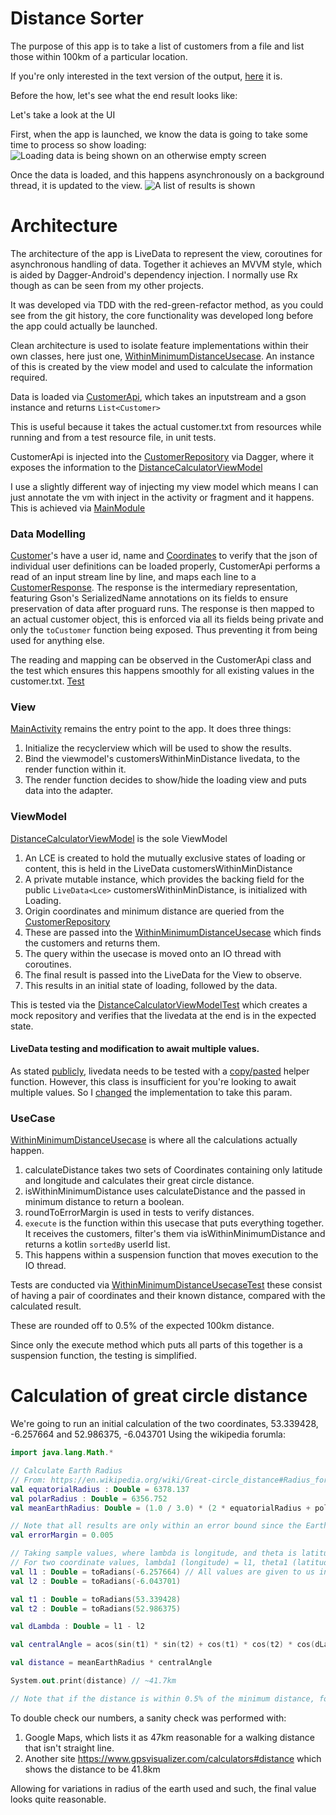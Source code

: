 # Distance Sorter
The purpose of this app is to take a list of customers from a file and list those within 100km of a particular location.

If you're only interested in the text version of the output, [here](outputs/output.txt) it is.

Before the how, let's see what the end result looks like:

Let's take a look at the UI

First, when the app is launched, we know the data is going to take some time to process so show loading:
![Loading data is being shown on an otherwise empty screen](outputs/load.png)

Once the data is loaded, and this happens asynchronously on a background thread, it is updated to the view.
![A list of results is shown](outputs/data_loaded.jpg)

# Architecture
The architecture of the app is LiveData to represent the view, coroutines for asynchronous handling of data. Together it achieves an MVVM style, which is aided by Dagger-Android's dependency injection. I normally use Rx though as can be seen from my other projects.

It was developed via TDD with the red-green-refactor method, as you could see from the git history, the core functionality was developed long before the app could actually be launched.

Clean architecture is used to isolate feature implementations within their own classes, here just one, [WithinMinimumDistanceUsecase](app/src/main/java/com/aniketkadam/distancesorter/distancecalculator/WithinMinimumDistanceUsecase.kt). An instance of this is created by the view model and used to  calculate the information required.

Data is loaded via [CustomerApi](app/src/main/java/com/aniketkadam/distancesorter/distancecalculator/data/CustomerApi.kt), which takes an inputstream and a gson instance and returns `List<Customer>`

This is useful because it takes the actual customer.txt from resources while running and from a test resource file, in unit tests. 

CustomerApi is injected into the [CustomerRepository](app/src/main/java/com/aniketkadam/distancesorter/distancecalculator/data/CustomerRepository.kt) via Dagger, where it exposes the information to the [DistanceCalculatorViewModel](app/src/main/java/com/aniketkadam/distancesorter/distancecalculator/DistanceCalculatorViewModel.kt)

I use a slightly different way of injecting my view model which means I can just annotate the vm with inject in the activity or fragment and it happens. This is achieved via [MainModule](app/src/main/java/com/aniketkadam/distancesorter/distancecalculator/distancesorter/di/MainModule.kt)

### Data Modelling
[Customer](app/src/main/java/com/aniketkadam/distancesorter/distancecalculator/data/Customer.kt)'s have a user id, name and [Coordinates](app/src/main/java/com/aniketkadam/distancesorter/distancecalculator/data/Coordinates.kt) to verify that the json of individual user definitions can be loaded properly,
CustomerApi performs a read of an input stream line by line, and maps each line to a [CustomerResponse](app/src/main/java/com/aniketkadam/distancesorter/distancecalculator/data/CustomerResponse.kt). The response is the intermediary representation, featuring Gson's SerializedName annotations on its fields to ensure preservation of data after proguard runs.
The response is then mapped to an actual customer object, this is enforced via all its fields being private and only the `toCustomer` function being exposed. Thus preventing it from being used for anything else.

The reading and mapping can be observed in the CustomerApi class and the test which ensures this happens smoothly for all existing values in the customer.txt.
[Test](app/src/test/java/com/aniketkadam/distancesorter/distancecalculator/data/CustomerApiTest.kt)

### View
[MainActivity](app/src/main/java/com/aniketkadam/distancesorter/distancecalculator/MainActivity.kt) remains the entry point to the app. It does three things:
1. Initialize the recyclerview which will be used to show the results.
2. Bind the viewmodel's customersWithinMinDistance livedata, to the render function within it.
3. The render function decides to show/hide the loading view and puts data into the adapter.

### ViewModel
[DistanceCalculatorViewModel](app/src/main/java/com/aniketkadam/distancesorter/distancecalculator/DistanceCalculatorViewModel.kt) is the sole ViewModel
1. An LCE is created to hold the mutually exclusive states of loading or content, this is held in the LiveData customersWithinMinDistance
2. A private mutable instance, which provides the backing field for the public `LiveData<Lce>`  customersWithinMinDistance, is initialized with Loading.
3. Origin coordinates and minimum distance are queried from the [CustomerRepository](app/src/main/java/com/aniketkadam/distancesorter/distancecalculator/data/CustomerRepository.kt)
4. These are passed into the [WithinMinimumDistanceUsecase](app/src/main/java/com/aniketkadam/distancesorter/distancecalculator/WithinMinimumDistanceUsecase.kt) which finds the customers and returns them.
5. The query within the usecase is moved onto an IO thread with coroutines.
6. The final result is passed into the LiveData for the View to observe.
7. This results in an initial state of loading, followed by the data.

This is tested via the [DistanceCalculatorViewModelTest](app/src/test/java/com/aniketkadam/distancesorter/distancecalculator/DistanceCalculatorViewModelTest.kt) which creates a mock repository and verifies that the livedata at the end is in the expected state.

#### LiveData testing and modification to await multiple values.
As stated [publicly](https://twitter.com/ppvi/status/1169498619105427456), livedata needs to be tested with a [copy/pasted](https://github.com/android/architecture-components-samples/blob/master/LiveDataSample/app/src/test/java/com/android/example/livedatabuilder/util/LiveDataTestUtil.kt) helper function.
However, this class is insufficient for you're looking to await multiple values. So I [changed](https://github.com/AniketSK/DistanceSorter/commit/586a00b9713705a48c2d984fee800cf74370b656) the implementation to take this param.

### UseCase
[WithinMinimumDistanceUsecase](app/src/main/java/com/aniketkadam/distancesorter/distancecalculator/WithinMinimumDistanceUsecase.kt) is where all the calculations actually happen.

1. calculateDistance takes two sets of Coordinates containing only latitude and longitude and calculates their great circle distance.
2. isWithinMinimumDistance uses calculateDistance and the passed in minimum distance to return a boolean.
3. roundToErrorMargin is used in tests to verify distances.
4. `execute` is the function within this usecase that puts everything together. It receives the customers, filter's them via isWithinMinimumDistance and returns a kotlin `sortedBy` userId list.
5. This happens within a suspension function that moves execution to the IO thread.

Tests are conducted via [WithinMinimumDistanceUsecaseTest](app/src/test/java/com/aniketkadam/distancesorter/distancecalculator/WithinMinimumDistanceUsecaseTest.kt) these consist of having a pair of coordinates and their known distance, compared with the calculated result.

These are rounded off to 0.5% of the expected 100km distance.

Since only the execute method which puts all parts of this together is a suspension function, the testing is simplified.

# Calculation of great circle distance
We're going to run an initial calculation of the two coordinates, 53.339428, -6.257664 and 52.986375, -6.043701
Using the wikipedia forumla:
```kotlin
import java.lang.Math.*

// Calculate Earth Radius
// From: https://en.wikipedia.org/wiki/Great-circle_distance#Radius_for_spherical_Earth
val equatorialRadius : Double = 6378.137
val polarRadius : Double = 6356.752
val meanEarthRadius: Double = (1.0 / 3.0) * (2 * equatorialRadius + polarRadius)

// Note that all results are only within an error bound since the Earth isn't perfectly spherical and we've made assumptions.
val errorMargin = 0.005

// Taking sample values, where lambda is longitude, and theta is latitude.
// For two coordinate values, lambda1 (longitude) = l1, theta1 (latitude) = t1 and for the second set of coordinates, l2, t2  
val l1 : Double = toRadians(-6.257664) // All values are given to us in degrees so they must be converted to radians
val l2 : Double = toRadians(-6.043701)

val t1 : Double = toRadians(53.339428)
val t2 : Double = toRadians(52.986375)

val dLambda : Double = l1 - l2

val centralAngle = acos(sin(t1) * sin(t2) + cos(t1) * cos(t2) * cos(dLambda))

val distance = meanEarthRadius * centralAngle

System.out.print(distance) // ~41.7km

// Note that if the distance is within 0.5% of the minimum distance, for safety's sake, we may want to include those people.

```

To double check our numbers, a sanity check was performed with:
1. Google Maps, which lists it as 47km reasonable for a walking distance that isn't straight line.
2. Another site https://www.gpsvisualizer.com/calculators#distance which shows the distance to be 41.8km

Allowing for variations in radius of the earth used and such, the final value looks quite reasonable. 